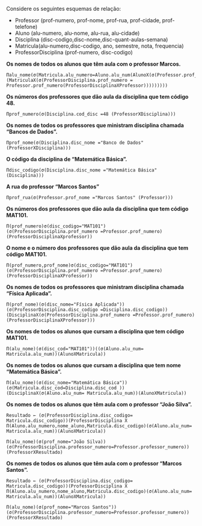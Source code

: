 Considere os seguintes esquemas de relação:
- Professor (prof-numero, prof-nome, prof-rua, prof-cidade, prof-telefone)
- Aluno (alu-numero, alu-nome, alu-rua, alu-cidade)
- Disciplina (disc-codigo,disc-nome,disc-quant-aulas-semana)
- Matricula(alu-numero,disc-codigo, ano, semestre, nota, frequencia)
- ProfessorDisciplina (prof-numero, disc-codigo)

<b>Os nomes de todos os alunos que têm aula com o professor Marcos.</b>

    Πalu_nome(σ(Matricula.alu_numero=Aluno.alu_num(AlunoX(σ(Professor.prof_nome="Marcos"(MatriculaX(σ(ProfessorDisciplina.prof_numero = Professor.prof_numero(ProfessorDisciplinaXProfessor)))))))))

<b>Os números dos professores que dão aula da disciplina que tem código 48.</b>

    Πprof_numero(σ(Disciplina.cod_disc =48 (ProfessorXDisciplina)))

<b>Os nomes de todos os professores que ministram disciplina chamada “Bancos de Dados”.</b>

    Πprof_nome(σ(Disciplina.disc_nome ="Banco de Dados" (ProfessorXDisciplina)))

<b>O código da disciplina de “Matemática Básica”.</b>

    Πdisc_codigo(σ(Disciplina.disc_nome ="Matemática Básica" (Disciplina)))

<b>A rua do professor “Marcos Santos”</b>

    Πprof_rua(σ(Professor.prof_nome ="Marcos Santos" (Professor)))

<b>Os números dos professores que dão aula da disciplina que tem código MAT101.</b>

    Π(prof_numero)σ(disc_codigo="MAT101")(σ(ProfessorDisciplina.prof_numero =Professor.prof_numero)(ProfessorDisciplinaXprofessor))

<b>O nome e o número dos professores que dão aula da disciplina que tem código MAT101.</b>

    Π(prof_numero,prof_nome)σ(disc_codigo="MAT101")(σ(ProfessorDisciplina.prof_numero =Professor.prof_numero)(ProfessorDisciplinaXProfessor))

<b>Os nomes de todos os professores que ministram disciplina chamada “Física Aplicada”.</b>

    Π(prof_nome)(σ(disc_nome="Física Aplicada"))(σ(ProfessorDisciplina.disc_codigo =Disciplina.disc_codigo))(DisciplinaX(σ(ProfessorDisciplina.prof_numero =Professor.prof_numero)(ProfessorDisciplinaXProfessor)))

<b>Os nomes de todos os alunos que cursam a disciplina que tem código MAT101.</b>

    Π(alu_nome)(σ(disc_cod="MAT101"))((σ(Aluno.alu_num= Matricula.alu_num))(AlunoXMatricula))

<b>Os nomes de todos os alunos que cursam a disciplina que tem nome “Matemática Básica”.</b>

    Π(alu_nome)(σ(disc_nome="Matemática Básica"))(σ(Matricula.disc_cod=Disciplina.disc_cod ))(DisciplinaX(σ(Aluno.alu_num= Matricula.alu_num))(AlunoXMatricula))

<b>Os nomes de todos os alunos que têm aula com o professor “João Silva”.</b>

    Resultado ← (σ(ProfessorDisciplina.disc_codigo= Matricula.disc_codigo))(ProfessorDisciplina X Π(Aluno.alu_numero,nome_aluno,Matricula.disc_codigo)(σ(Aluno.alu_num= Matricula.alu_num))(AlunoXMatricula))

    Π(alu_nome)(σ(prof_nome="João Silva))(σ(ProfessorDisciplina.professor_numero=Professor.professor_numero))(ProfessorXResultado)

<b>Os nomes de todos os alunos que têm aula com o professor “Marcos Santos”.</b>

    Resultado ← (σ(ProfessorDisciplina.disc_codigo= Matricula.disc_codigo))(ProfessorDisciplina X Π(Aluno.alu_numero,nome_aluno,Matricula.disc_codigo)(σ(Aluno.alu_num= Matricula.alu_num))(AlunoXMatricula))

    Π(alu_nome)(σ(prof_nome="Marcos Santos"))(σ(ProfessorDisciplina.professor_numero=Professor.professor_numero))(ProfessorXResultado)
